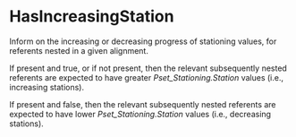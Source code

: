 HasIncreasingStation
====================

Inform on the increasing or decreasing progress of stationing values, for referents nested in a given alignment.

If present and true, or if not present, then the relevant subsequently nested referents are expected to have greater _Pset_Stationing.Station_ values (i.e., increasing stations).

If present and false, then the relevant subsequently nested referents are expected to have lower _Pset_Stationing.Station_ values (i.e., decreasing stations).